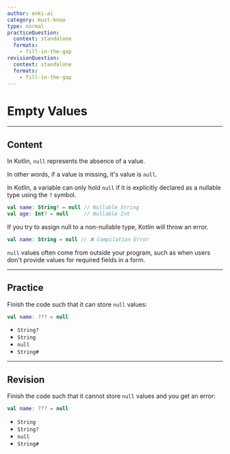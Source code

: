 ```yaml
---
author: enki-ai
category: must-know
type: normal
practiceQuestion:
  context: standalone
  formats:
    - fill-in-the-gap
revisionQuestion:
  context: standalone
  formats:
    - fill-in-the-gap
---
```


# Empty Values

---
## Content

In Kotlin, `null` represents the absence of a value.

In other words, if a value is missing, it's value is `null`.

In Kotlin, a variable can only hold `null` if it is explicitly declared as a nullable type using the `?` symbol.

```kotlin
val name: String? = null // Nullable String
val age: Int? = null     // Nullable Int
```

If you try to assign null to a non-nullable type, Kotlin will throw an error.

```kotlin
val name: String = null // ❌ Compilation Error
```

`null` values often come from outside your program, such as when users don't provide values for required fields in a form.


---
## Practice

Finish the code such that it can store `null` values:

```kotlin
val name: ??? = null
```

- `String?`
- `String`
- `null`
- `String#`


---
## Revision

Finish the code such that it cannot store `null` values and you get an error:

```kotlin
val name: ??? = null
```

- `String`
- `String?`
- `null`
- `String#`


